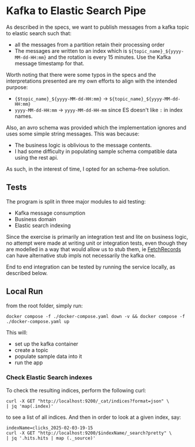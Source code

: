 # Kafka to Elastic Search Pipe

As described in the specs, we want to publish messages from a kafka topic to elastic search such that:

- all the messages from a partition retain their processing order
- The messages are written to an index which is `${topic_name}_${yyyy-MM-dd-HH:mm}`
  and the rotation is every 15 minutes. Use the Kafka message timestamp for that.

Worth noting that there were some typos in the specs and the interpretations presented are my own efforts to align with the intended purpose:

- `{$topic_name}_${yyyy-MM-dd-HH:mm}` -> `${topic_name}_${yyyy-MM-dd-HH:mm}`
- `yyyy-MM-dd-HH:mm` -> `yyyy-MM-dd-HH-mm` since ES doesn't like `:` in index names.

Also, an avro schema was provided which the implementation ignores and uses some simple string messages. This was because:

- The business logic is oblivious to the message contents.
- I had some difficulty in populating sample schema compatible data using the rest api. 

As such, in the interest of time, I opted for an schema-free solution.

## Tests

The program is split in three major modules to aid testing:

- Kafka message consumption
- Business domain
- Elastic search indexing

Since the exercise is primarily an integration test and lite on business logic, no attempt were made at writing unit or integration tests, even though they are modelled in a way that would allow us to stub them, ie [FetchRecords](src/main/scala/FetchRecords.scala) can have alternative stub impls not necessarily the kafka one.  

End to end integration can be tested by running the service locally, as described below. 

## Local Run

from the root folder, simply run:

```shell
docker compose -f ./docker-compose.yaml down -v && docker compose -f ./docker-compose.yaml up
```

This will:

- set up the kafka container
- create a topic
- populate sample data into it
- run the app


### Check Elastic Search indexes

To check the resulting indices, perform the following curl:

```shell
curl -X GET "http://localhost:9200/_cat/indices?format=json" \
| jq 'map(.index)'
```

to see a list of all indices. And then in order to look at a given index, say:

```shell
indexName=clicks_2025-02-03-19-15
curl -X GET "http://localhost:9200/$indexName/_search?pretty" \
| jq '.hits.hits | map (._source)'
```


